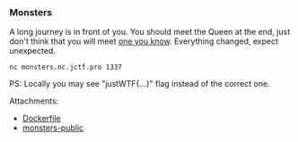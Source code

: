 ### Monsters

A long journey is in front of you. You should meet the Queen at the end, just don't think that you will meet [one you know](https://en.wikipedia.org/wiki/Tamar_of_Georgia). Everything changed, expect unexpected.

```
nc monsters.nc.jctf.pro 1337
```

PS: Locally you may see "justWTF{...}" flag instead of the correct one.



Attachments:
* [Dockerfile](./public/Dockerfile)
* [monsters-public](./public/monsters-public)